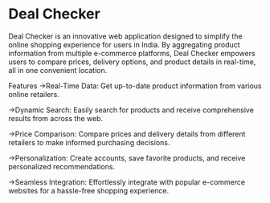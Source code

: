 # Deal Checker
Deal Checker is an innovative web application designed to simplify the online shopping experience for users in India. By aggregating product information from multiple e-commerce platforms, Deal Checker empowers users to compare prices, delivery options, and product details in real-time, all in one convenient location.

Features
->Real-Time Data: Get up-to-date product information from various online retailers.

->Dynamic Search: Easily search for products and receive comprehensive results from across the web.

->Price Comparison: Compare prices and delivery details from different retailers to make informed purchasing decisions.

->Personalization: Create accounts, save favorite products, and receive personalized recommendations.

->Seamless Integration: Effortlessly integrate with popular e-commerce websites for a hassle-free shopping experience.
